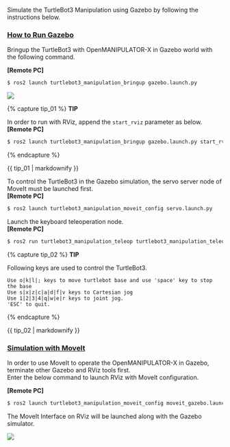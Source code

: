 
Simulate the TurtleBot3 Manipulation using Gazebo by following the instructions below.

### [How to Run Gazebo](#how-to-run-gazebo)

Bringup the TurtleBot3 with OpenMANIPULATOR-X in Gazebo world with the following command.

**[Remote PC]** 

```bash
$ ros2 launch turtlebot3_manipulation_bringup gazebo.launch.py
```

![](/assets/images/platform/turtlebot3/manipulation/tb3_manipulation_ros2_gazebo.png)



{% capture tip_01 %}
**TIP**

In order to run with RViz, append the `start_rviz` parameter as below.  
**[Remote PC]**  
```bash
$ ros2 launch turtlebot3_manipulation_bringup gazebo.launch.py start_rviz:=true
```
{% endcapture %}
<div class="notice--info">{{ tip_01 | markdownify }}</div>

To control the TurtleBot3 in the Gazebo simulation, the servo server node of MoveIt must be launched first.  
**[Remote PC]**  
```bash
$ ros2 launch turtlebot3_manipulation_moveit_config servo.launch.py
```

Launch the keyboard teleoperation node.  
**[Remote PC]**  
```bash
$ ros2 run turtlebot3_manipulation_teleop turtlebot3_manipulation_teleop
```

{% capture tip_02 %}
**TIP**

Following keys are used to control the TurtleBot3.  
```
Use o|k|l|; keys to move turtlebot base and use 'space' key to stop the base
Use s|x|z|c|a|d|f|v keys to Cartesian jog
Use 1|2|3|4|q|w|e|r keys to joint jog.
'ESC' to quit.
```
{% endcapture %}
<div class="notice--info">{{ tip_02 | markdownify }}</div>

### [Simulation with MoveIt](#simulation-with-moveit)

In order to use MoveIt to operate the OpenMANIPULATOR-X in Gazebo, terminate other Gazebo and RViz tools first.  
Enter the below command to launch RViz with MoveIt configuration.

**[Remote PC]** 

```bash
$ ros2 launch turtlebot3_manipulation_moveit_config moveit_gazebo.launch.py
```

The MoveIt Interface on RViz will be launched along with the Gazebo simulator.

![](/assets/images/platform/turtlebot3/manipulation/tb3_manipulation_ros2_rviz.png)
